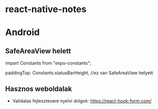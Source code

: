 # react-native-notes

# Android

## SafeAreaView helett
  import Constants from "expo-constants";
  
  paddingTop: Constants.statusBarHeight,  //ez van SafeAreaView helyett

## Hasznos weboldalak

* Validalas fejlesztesere nyelvi dolgok:  https://react-hook-form.com/
